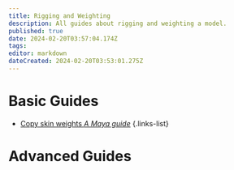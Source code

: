 ```yaml
---
title: Rigging and Weighting
description: All guides about rigging and weighting a model.
published: true
date: 2024-02-20T03:57:04.174Z
tags: 
editor: markdown
dateCreated: 2024-02-20T03:53:01.275Z
---
```


# Basic Guides
- [Copy skin weights *A Maya guide*](/specific-guide/rigging-weighting/copy-skinweights)
 {.links-list}

# Advanced Guides
